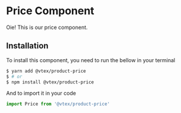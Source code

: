 # Price Component

Oie! This is our price component.

## Installation

To install this component, you need to run the bellow in your terminal

```sh
$ yarn add @vtex/product-price
$ # or
$ npm install @vtex/product-price
```

And to import it in your code

```js
import Price from '@vtex/product-price'
```
